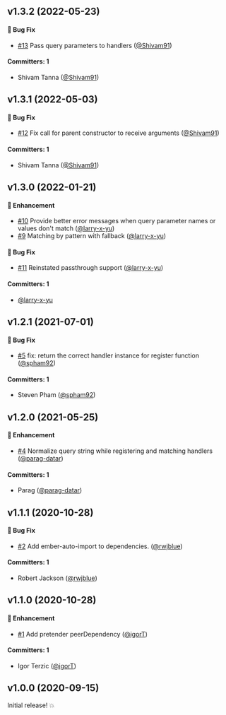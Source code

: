 


## v1.3.2 (2022-05-23)

#### :bug: Bug Fix
* [#13](https://github.com/rwjblue/pretender-query-param-handler/pull/13) Pass query parameters to handlers ([@Shivam91](https://github.com/Shivam91))

#### Committers: 1
- Shivam Tanna ([@Shivam91](https://github.com/Shivam91))


## v1.3.1 (2022-05-03)

#### :bug: Bug Fix
* [#12](https://github.com/rwjblue/pretender-query-param-handler/pull/12) Fix call for parent constructor to receive arguments ([@Shivam91](https://github.com/Shivam91))

#### Committers: 1
- Shivam Tanna ([@Shivam91](https://github.com/Shivam91))

## v1.3.0 (2022-01-21)

#### :rocket: Enhancement
* [#10](https://github.com/rwjblue/pretender-query-param-handler/pull/10) Provide better error messages when query parameter names or values don't match ([@larry-x-yu](https://github.com/larry-x-yu))
* [#9](https://github.com/rwjblue/pretender-query-param-handler/pull/9) Matching by pattern with fallback ([@larry-x-yu](https://github.com/larry-x-yu))

#### :bug: Bug Fix
* [#11](https://github.com/rwjblue/pretender-query-param-handler/pull/11) Reinstated passthrough support ([@larry-x-yu](https://github.com/larry-x-yu))

#### Committers: 1
- [@larry-x-yu](https://github.com/larry-x-yu)

## v1.2.1 (2021-07-01)

#### :bug: Bug Fix
* [#5](https://github.com/rwjblue/pretender-query-param-handler/pull/5) fix: return the correct handler instance for register function ([@spham92](https://github.com/spham92))

#### Committers: 1
- Steven Pham ([@spham92](https://github.com/spham92))


## v1.2.0 (2021-05-25)

#### :rocket: Enhancement
* [#4](https://github.com/rwjblue/pretender-query-param-handler/pull/4) Normalize query string while registering and matching handlers ([@parag-datar](https://github.com/parag-datar))

#### Committers: 1
- Parag ([@parag-datar](https://github.com/parag-datar))


## v1.1.1 (2020-10-28)

#### :bug: Bug Fix
* [#2](https://github.com/rwjblue/pretender-query-param-handler/pull/2) Add ember-auto-import to dependencies. ([@rwjblue](https://github.com/rwjblue))

#### Committers: 1
- Robert Jackson ([@rwjblue](https://github.com/rwjblue))


## v1.1.0 (2020-10-28)

#### :rocket: Enhancement
* [#1](https://github.com/rwjblue/pretender-query-param-handler/pull/1) Add pretender peerDependency ([@igorT](https://github.com/igorT))

#### Committers: 1
- Igor Terzic ([@igorT](https://github.com/igorT))


## v1.0.0 (2020-09-15)

Initial release! 💥



